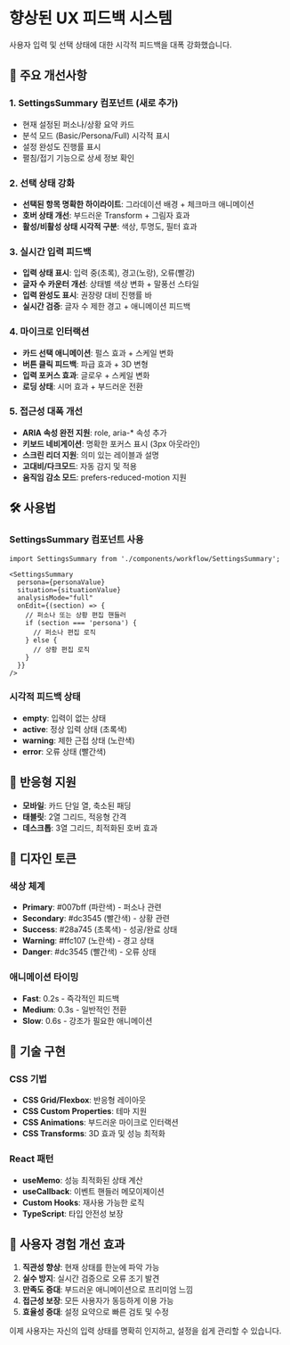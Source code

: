 # 향상된 UX 피드백 시스템

사용자 입력 및 선택 상태에 대한 시각적 피드백을 대폭 강화했습니다.

## 🎯 주요 개선사항

### 1. **SettingsSummary 컴포넌트** (새로 추가)
- 현재 설정된 퍼소나/상황 요약 카드
- 분석 모드 (Basic/Persona/Full) 시각적 표시
- 설정 완성도 진행률 표시
- 펼침/접기 기능으로 상세 정보 확인

### 2. **선택 상태 강화**
- **선택된 항목 명확한 하이라이트**: 그라데이션 배경 + 체크마크 애니메이션
- **호버 상태 개선**: 부드러운 Transform + 그림자 효과
- **활성/비활성 상태 시각적 구분**: 색상, 투명도, 필터 효과

### 3. **실시간 입력 피드백**
- **입력 상태 표시**: 입력 중(초록), 경고(노랑), 오류(빨강)
- **글자 수 카운터 개선**: 상태별 색상 변화 + 말풍선 스타일
- **입력 완성도 표시**: 권장량 대비 진행률 바
- **실시간 검증**: 글자 수 제한 경고 + 애니메이션 피드백

### 4. **마이크로 인터랙션**
- **카드 선택 애니메이션**: 펄스 효과 + 스케일 변화
- **버튼 클릭 피드백**: 파급 효과 + 3D 변형
- **입력 포커스 효과**: 글로우 + 스케일 변화
- **로딩 상태**: 시머 효과 + 부드러운 전환

### 5. **접근성 대폭 개선**
- **ARIA 속성 완전 지원**: role, aria-* 속성 추가
- **키보드 네비게이션**: 명확한 포커스 표시 (3px 아웃라인)
- **스크린 리더 지원**: 의미 있는 레이블과 설명
- **고대비/다크모드**: 자동 감지 및 적용
- **움직임 감소 모드**: prefers-reduced-motion 지원

## 🛠 사용법

### SettingsSummary 컴포넌트 사용
```tsx
import SettingsSummary from './components/workflow/SettingsSummary';

<SettingsSummary
  persona={personaValue}
  situation={situationValue}
  analysisMode="full"
  onEdit={(section) => {
    // 퍼소나 또는 상황 편집 핸들러
    if (section === 'persona') {
      // 퍼소나 편집 로직
    } else {
      // 상황 편집 로직
    }
  }}
/>
```

### 시각적 피드백 상태
- **empty**: 입력이 없는 상태
- **active**: 정상 입력 상태 (초록색)
- **warning**: 제한 근접 상태 (노란색)
- **error**: 오류 상태 (빨간색)

## 📱 반응형 지원

- **모바일**: 카드 단일 열, 축소된 패딩
- **태블릿**: 2열 그리드, 적응형 간격
- **데스크톱**: 3열 그리드, 최적화된 호버 효과

## 🎨 디자인 토큰

### 색상 체계
- **Primary**: #007bff (파란색) - 퍼소나 관련
- **Secondary**: #dc3545 (빨간색) - 상황 관련
- **Success**: #28a745 (초록색) - 성공/완료 상태
- **Warning**: #ffc107 (노란색) - 경고 상태
- **Danger**: #dc3545 (빨간색) - 오류 상태

### 애니메이션 타이밍
- **Fast**: 0.2s - 즉각적인 피드백
- **Medium**: 0.3s - 일반적인 전환
- **Slow**: 0.6s - 강조가 필요한 애니메이션

## 🔧 기술 구현

### CSS 기법
- **CSS Grid/Flexbox**: 반응형 레이아웃
- **CSS Custom Properties**: 테마 지원
- **CSS Animations**: 부드러운 마이크로 인터랙션
- **CSS Transforms**: 3D 효과 및 성능 최적화

### React 패턴
- **useMemo**: 성능 최적화된 상태 계산
- **useCallback**: 이벤트 핸들러 메모이제이션
- **Custom Hooks**: 재사용 가능한 로직
- **TypeScript**: 타입 안전성 보장

## 🌟 사용자 경험 개선 효과

1. **직관성 향상**: 현재 상태를 한눈에 파악 가능
2. **실수 방지**: 실시간 검증으로 오류 조기 발견
3. **만족도 증대**: 부드러운 애니메이션으로 프리미엄 느낌
4. **접근성 보장**: 모든 사용자가 동등하게 이용 가능
5. **효율성 증대**: 설정 요약으로 빠른 검토 및 수정

이제 사용자는 자신의 입력 상태를 명확히 인지하고, 설정을 쉽게 관리할 수 있습니다.